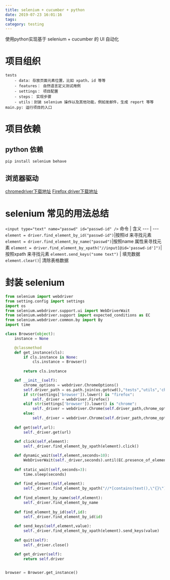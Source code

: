 ```yaml
---
title: selenium + cucumber + python
date: 2019-07-23 16:01:16
tags: 
category: testing
---
```

使用python实现基于 selenium + cucumber 的 UI 自动化  
<!-- more -->

# 项目组织
```
tests
    - data: 存放页面元素位置，比如 xpath，id 等等
    - features： 自然语言定义测试用例
    - settings： 项目配置
    - steps： 实现步骤
    - utils：封装 selenium 操作以及其他功能，例如发邮件，生成 report 等等
main.py: 运行项目的入口
```

# 项目依赖
## python 依赖
```shell
pip install selenium behave 
```
## 浏览器驱动
[chromedriver下载地址](http://chromedriver.chromium.org/downloads)
[Firefox driver下载地址](https://github.com/mozilla/geckodriver/releases)

# selenium 常见的用法总结
```<input type="text" name="passwd" id="passwd-id" />```
命令 | 含义
--- | ---
`element = driver.find_element_by_id("passwd-id")`|按照id 来寻找元素
`element = driver.find_element_by_name("passwd")`|按照name 属性来寻找元素
`element = driver.find_element_by_xpath("//input[@id='passwd-id']")`|按照xpath 来寻找元素
`element.send_keys("some text")` | 填充数据
`element.clear()`| 清除表格数据


# 封装 selenium
```py
from selenium import webdriver
from setting.config import settings
import os 
from selenium.webdriver.support.ui import WebDriverWait
from selenium.webdriver.support import expected_conditions as EC
from selenium.webdriver.common.by import By
import time 

class Browser(object):
    instance = None

    @classmethod
    def get_instance(cls):
        if cls.instance is None:
            cls.instance = Browser()
        
        return cls.instance

    def __init__(self):
        chrome_options = webdriver.ChromeOptions()
        self.driver_path = os.path.join(os.getcwd(),"tests","utils",'chromedriver.exe')
        if str(settings['browser']).lower() is "firefox":
            self._driver = webdriver.Firefox()
        elif str(settings['browser']).lower() is "chrome":
            self._driver = webdriver.Chrome(self.driver_path,chrome_options=chrome_options)
        else:
            self._driver = webdriver.Chrome(self.driver_path,chrome_options=chrome_options)
            
    def get(self,url):
        self._driver.get(url)
    
    def click(self,element):
        self._driver.find_element_by_xpath(element).click()

    def dynamic_wait(self,element,seconds=10):
        WebDriverWait(self._driver,seconds).until(EC.presence_of_element_located((By.XPATH, element)))
    
    def static_wait(self,seconds=3):
        time.sleep(seconds)
    
    def find_element(self,element):
        self._driver.find_element_by_xpath("//*[contains(text(),\"{}\")]".format(element))
    
    def find_element_by_name(self,element):
        self._driver.find_element_by_name
    
    def find_element_by_id(self,id):
        self._driver.find_element_by_id(id)
    
    def send_keys(self,element,value):
        self._driver.find_element_by_xpath(element).send_keys(value)
    
    def quit(self):
        self._driver.close()

    def get_driver(self):
        return self.driver
    

browser = Browser.get_instance()

```

